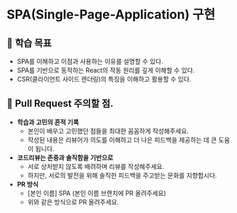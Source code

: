 # SPA(Single-Page-Application) 구현
## 🚀 학습 목표

- SPA를 이해하고 이점과 사용하는 이유를 설명할 수 있다.
- SPA를 기반으로 동작하는 React의 작동 원리를 깊게 이해할 수 있다.
- CSR(클라이언트 사이드 렌더링)의 특징을 이해하고 활용할 수 있다.

## 📝 Pull Request 주의할 점.

- **학습과 고민의 흔적 기록**
  - 본인이 배우고 고민했던 점들을 최대한 꼼꼼하게 작성해주세요.
  - 작성된 내용은 리뷰어가 의도를 이해하고 더 나은 피드백을 제공하는 데 큰 도움이 됩니다.
- **코드리뷰는 존중과 솔직함을 기반으로**
  - 서로 상처받지 않도록 배려하며 리뷰를 작성해주세요.
  - 하지만, 서로의 발전을 위해 솔직한 피드백을 주고받는 문화를 지향합시다.
- **PR 방식**
  - [본인 이름] SPA (본인 이름 브랜치에 PR 올려주세요)
  - 위와 같은 방식으로 PR 올려주세요.